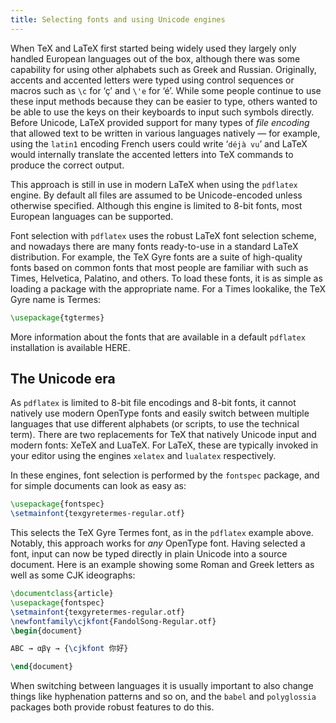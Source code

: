 ```yaml
---
title: Selecting fonts and using Unicode engines
---
```


When TeX and LaTeX first started being widely used they largely only handled European languages out of the box, although there was some capability for using other alphabets such as Greek and Russian.
Originally, accents and accented letters were typed using control sequences or macros such as `\c` for ‘ç’ and `\'e` for ‘é’. While some people continue to use these input methods because they can be easier to type, others wanted to be able to use the keys on their keyboards to input such symbols directly.
Before Unicode, LaTeX provided support for many types of *file encoding* that allowed text to be written in various languages natively — for example, using the `latin1` encoding French users could write ‘`déjà vu`’ and LaTeX would internally translate the accented letters into TeX commands to produce the correct output.

This approach is still in use in modern LaTeX when using the `pdflatex` engine. By default all files are assumed to be Unicode-encoded unless otherwise specified. Although this engine is limited to 8-bit fonts, most European languages can be supported.

Font selection with `pdflatex` uses the robust LaTeX font selection scheme, and nowadays there are many fonts ready-to-use in a standard LaTeX distribution. For example, the TeX Gyre fonts are a suite of high-quality fonts based on common fonts that most people are familiar with such as Times, Helvetica, Palatino, and others. To load these fonts, it is as simple as loading a package with the appropriate name. For a Times lookalike, the TeX Gyre name is Termes:
```latex
\usepackage{tgtermes}
```

More information about the fonts that are available in a default `pdflatex` installation is available HERE.


## The Unicode era

As `pdflatex` is limited to 8-bit file encodings and 8-bit fonts, it cannot natively use modern OpenType fonts and easily switch between multiple languages that use different alphabets (or scripts, to use the technical term).
There are two replacements for TeX that natively Unicode input and modern fonts: XeTeX and LuaTeX. For LaTeX, these are typically invoked in your editor using the engines `xelatex` and `lualatex` respectively.

In these engines, font selection is performed by the `fontspec` package, and for simple documents can look as easy as:
```latex
\usepackage{fontspec}
\setmainfont{texgyretermes-regular.otf}
```
This selects the TeX Gyre Termes font, as in the `pdflatex` example above. Notably, this approach works for *any* OpenType font.
Having selected a font, input can now be typed directly in plain Unicode into a source document.
Here is an example showing some Roman and Greek letters as well as some CJK ideographs:

```latex
\documentclass{article}
\usepackage{fontspec}
\setmainfont{texgyretermes-regular.otf}
\newfontfamily\cjkfont{FandolSong-Regular.otf}
\begin{document}

ABC → αβγ → {\cjkfont 你好}

\end{document}
```

When switching between languages it is usually important to also change things like hyphenation patterns and so on, and the `babel` and `polyglossia` packages both provide robust features to do this.



